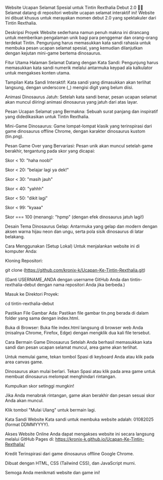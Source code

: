 Website Ucapan Selamat Spesial untuk Tintin Rexthalia Debut 2.0 🦖🦕
Selamat datang di repositori website ucapan selamat interaktif ini! Website ini dibuat khusus untuk merayakan momen debut 2.0 yang spektakuler dari Tintin Rexthalia.

Deskripsi Proyek
Website sederhana namun penuh makna ini dirancang untuk memberikan pengalaman unik bagi para penggemar dan orang-orang terdekat Tintin. Pengunjung harus memasukkan kata sandi rahasia untuk membuka pesan ucapan selamat spesial, yang kemudian dilanjutkan dengan kejutan mini-game bertema dinosaurus.

Fitur Utama
Halaman Selamat Datang dengan Kata Sandi: Pengunjung harus memasukkan kata sandi numerik melalui antarmuka keypad ala kalkulator untuk mengakses konten utama.

Tampilan Kata Sandi Interaktif: Kata sandi yang dimasukkan akan terlihat langsung, dengan underscore (_) mengisi digit yang belum diisi.

Animasi Dinosaurus Jatuh: Setelah kata sandi benar, pesan ucapan selamat akan muncul diiringi animasi dinosaurus yang jatuh dari atas layar.

Pesan Ucapan Selamat yang Bermakna: Sebuah surat panjang dan inspiratif yang didedikasikan untuk Tintin Rexthalia.

Mini-Game Dinosaurus: Game lompat-lompat klasik yang terinspirasi dari game dinosaurus offline Chrome, dengan karakter dinosaurus kustom (tin.png).

Pesan Game Over yang Bervariasi: Pesan unik akan muncul setelah game berakhir, tergantung pada skor yang dicapai:

Skor < 10: "haha noob!"

Skor < 20: "belajar lagi ya dek!"

Skor < 30: "masih jauh"

Skor < 40: "yahhh"

Skor < 50: "dikit lagi"

Skor < 99: "kyaaa"

Skor === 100 (menang): "hpmp" (dengan efek dinosaurus jatuh lagi!)

Desain Tema Dinosaurus Gelap: Antarmuka yang gelap dan modern dengan aksen warna hijau neon dan ungu, serta pola sisik dinosaurus di latar belakang.

Cara Menggunakan (Setup Lokal)
Untuk menjalankan website ini di komputer Anda:

Kloning Repositori:

git clone (https://github.com/kronix-k/Ucapan-Ke-Tintin-Rexthalia.git)

(Ganti USERNAME_ANDA dengan username GitHub Anda dan tintin-rexthalia-debut dengan nama repositori Anda jika berbeda.)

Masuk ke Direktori Proyek:

cd tintin-rexthalia-debut

Pastikan File Gambar Ada: Pastikan file gambar tin.png berada di dalam folder yang sama dengan index.html.

Buka di Browser: Buka file index.html langsung di browser web Anda (misalnya Chrome, Firefox, Edge) dengan mengklik dua kali file tersebut.

Cara Bermain Game Dinosaurus
Setelah Anda berhasil memasukkan kata sandi dan pesan ucapan selamat muncul, area game akan terlihat.

Untuk memulai game, tekan tombol Spasi di keyboard Anda atau klik pada area canvas game.

Dinosaurus akan mulai berlari. Tekan Spasi atau klik pada area game untuk membuat dinosaurus melompat menghindari rintangan.

Kumpulkan skor setinggi mungkin!

Jika Anda menabrak rintangan, game akan berakhir dan pesan sesuai skor Anda akan muncul.

Klik tombol "Mulai Ulang" untuk bermain lagi.

Kata Sandi Website
Kata sandi untuk membuka website adalah: 01082025 (format DDMMYYYY).

Akses Website Online
Anda dapat mengakses website ini secara langsung melalui GitHub Pages di:
https://kronix-k.github.io/Ucapan-Ke-Tintin-Rexthalia/

Kredit
Terinspirasi dari game dinosaurus offline Google Chrome.

Dibuat dengan HTML, CSS (Tailwind CSS), dan JavaScript murni.

Semoga Anda menikmati website dan game ini!
